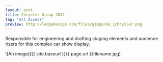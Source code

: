 ```yaml
---
layout: post
title: Chrysler Group 2012
tag: "All Access"
preview: http://ledgedesign.com/files/gimgs/69_1chrysler.png
---
```

Responsible for engineering and drafting staging elements and audience risers for this complex car show display.


![An image]({{ site.baseurl }}{{ page.url }}filename.jpg)